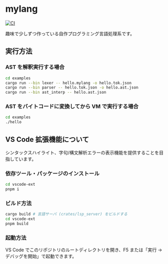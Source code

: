 # mylang

[![CI](https://github.com/0918nobita/mylang/actions/workflows/check.yml/badge.svg)](https://github.com/0918nobita/mylang/actions/workflows/check.yml)

趣味で少しずつ作っている自作プログラミング言語処理系です。

## 実行方法

### AST を解釈実行する場合

```bash
cd examples
cargo run --bin lexer -- hello.mylang -o hello.tok.json
cargo run --bin parser -- hello.tok.json -o hello.ast.json
cargo run --bin ast_interp -- hello.ast.json
```

### AST をバイトコードに変換してから VM で実行する場合

```bash
cd examples
./hello
```

## VS Code 拡張機能について

シンタックスハイライト、字句/構文解析エラーの表示機能を提供することを目指しています。

### 依存ツール・パッケージのインストール

```bash
cd vscode-ext
pnpm i
```

### ビルド方法

```bash
cargo build # 言語サーバ (crates/lsp_server) をビルドする
cd vscode-ext
pnpm build
```

### 起動方法

VS Code でこのリポジトリのルートディレクトリを開き、F5 または「実行 → デバッグを開始」で起動できます。
